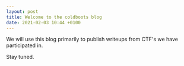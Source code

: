 ```yaml
---
layout: post
title: Welcome to the coldboots blog
date: 2021-02-03 10:44 +0100
---
```

We will use this blog primarily to publish writeups from CTF's we have participated in.

Stay tuned.
